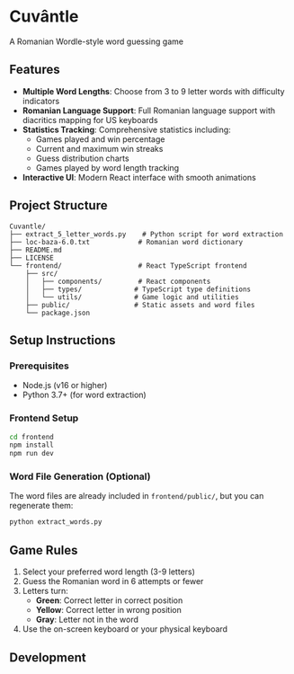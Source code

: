 # Cuvântle

A Romanian Wordle-style word guessing game 

## Features

- **Multiple Word Lengths**: Choose from 3 to 9 letter words with difficulty indicators
- **Romanian Language Support**: Full Romanian language support with diacritics mapping for US keyboards
- **Statistics Tracking**: Comprehensive statistics including:
  - Games played and win percentage
  - Current and maximum win streaks
  - Guess distribution charts
  - Games played by word length tracking
- **Interactive UI**: Modern React interface with smooth animations

## Project Structure

```
Cuvantle/
├── extract_5_letter_words.py    # Python script for word extraction
├── loc-baza-6.0.txt            # Romanian word dictionary
├── README.md
├── LICENSE
└── frontend/                   # React TypeScript frontend
    ├── src/
    │   ├── components/         # React components
    │   ├── types/             # TypeScript type definitions
    │   └── utils/             # Game logic and utilities
    ├── public/                # Static assets and word files
    └── package.json
```

## Setup Instructions

### Prerequisites
- Node.js (v16 or higher)
- Python 3.7+ (for word extraction)

### Frontend Setup
```bash
cd frontend
npm install
npm run dev
```

### Word File Generation (Optional)
The word files are already included in `frontend/public/`, but you can regenerate them:

```bash
python extract_words.py
```

## Game Rules

1. Select your preferred word length (3-9 letters)
2. Guess the Romanian word in 6 attempts or fewer
3. Letters turn:
   - **Green**: Correct letter in correct position
   - **Yellow**: Correct letter in wrong position
   - **Gray**: Letter not in the word
4. Use the on-screen keyboard or your physical keyboard

## Development

